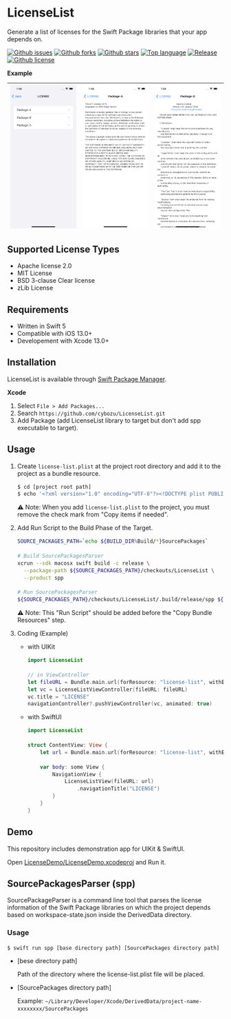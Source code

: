 # LicenseList

Generate a list of licenses for the Swift Package libraries that your app depends on.

[![Github issues](https://img.shields.io/github/issues/cybozu/LicenseList)](https://github.com/cybozu/LicenseList/issues)
[![Github forks](https://img.shields.io/github/forks/cybozu/LicenseList)](https://github.com/cybozu/LicenseList/network/members)
[![Github stars](https://img.shields.io/github/stars/cybozu/LicenseList)](https://github.com/cybozu/LicenseList/stargazers)
[![Top language](https://img.shields.io/github/languages/top/cybozu/LicenseList)](https://github.com/cybozu/LicenseList/)
[![Release](https://img.shields.io/github/v/release/cybozu/LicenseList)]()
[![Github license](https://img.shields.io/github/license/cybozu/LicenseList)](https://github.com/cybozu/LicenseList/)

**Example**

| ![top](./Screenshots/demo-top.png) | ![mit](./Screenshots/demo-mit.png) | ![apache](./Screenshots/demo-apache.png) |
| :--------------------------------: | :--------------------------------: | :--------------------------------------: |

## Supported License Types

- Apache license 2.0
- MIT License
- BSD 3-clause Clear license
- zLib License

## Requirements

- Written in Swift 5
- Compatible with iOS 13.0+
- Developement with Xcode 13.0+

## Installation

LicenseList is available through [Swift Package Manager](https://github.com/apple/swift-package-manager/).

**Xcode**

1. Select `File > Add Packages...`
2. Search `https://github.com/cybozu/LicenseList.git`
3. Add Package (add LicenseList library to target but don't add spp executable to target).

## Usage

1. Create `license-list.plist` at the project root directory and add it to the project as a bundle resource.

   ```bash
   $ cd [project root path]
   $ echo '<?xml version="1.0" encoding="UTF-8"?><!DOCTYPE plist PUBLIC "-//Apple//DTD PLIST 1.0//EN" "http://www.apple.com/DTDs/PropertyList-1.0.dtd"><plist version="1.0"><dict></dict></plist>' > license-list.plist
   ```

   ⚠️ Note: When you add `license-list.plist` to the project, you must remove the check mark from "Copy items if needed".

2. Add Run Script to the Build Phase of the Target.

   ```bash
   SOURCE_PACKAGES_PATH=`echo ${BUILD_DIR%Build/*}SourcePackages`

   # Build SourcePackagesParser
   xcrun --sdk macosx swift build -c release \
     --package-path ${SOURCE_PACKAGES_PATH}/checkouts/LicenseList \
     --product spp

   # Run SourcePackagesParser
   ${SOURCE_PACKAGES_PATH}/checkouts/LicenseList/.build/release/spp ${SRCROOT} ${SOURCE_PACKAGES_PATH}
   ```

   ⚠️ Note: This "Run Script" should be added before the "Copy Bundle Resources" step.

3. Coding (Example)

   - with UIKit

     ```swift
     import LicenseList

     // in ViewController
     let fileURL = Bundle.main.url(forResource: "license-list", withExtension: "plist")!
     let vc = LicenseListViewController(fileURL: fileURL)
     vc.title = "LICENSE"
     navigationController?.pushViewController(vc, animated: true)
     ```

   - with SwiftUI

     ```swift
     import LicenseList

     struct ContentView: View {
         let url = Bundle.main.url(forResource: "license-list", withExtension: "plist")!

         var body: some View {
             NavigationView {
                 LicenseListView(fileURL: url)
                     .navigationTitle("LICENSE")
             }
         }
     }
     ```

## Demo

This repository includes demonstration app for UIKit & SwiftUI.

Open [LicenseDemo/LicenseDemo.xcodeproj](/LicenseDemo/LicenseDemo.xcodeproj) and Run it.

## SourcePackagesParser (spp)

SourcePackageParser is a command line tool that parses the license information of the Swift Package libraries on which the project depends based on workspace-state.json inside the DerivedData directory.

### Usage

```
$ swift run spp [base directory path] [SourcePackages directory path]
```

- [bese directory path]

  Path of the directory where the license-list.plist file will be placed.

- [SourcePackages directory path]

  Example: `~/Library/Developer/Xcode/DerivedData/project-name-xxxxxxxx/SourcePackages`
